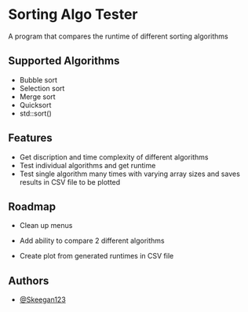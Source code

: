 
# Sorting Algo Tester

A program that compares the runtime of different sorting algorithms


## Supported Algorithms

- Bubble sort
- Selection sort
- Merge sort
- Quicksort
- std::sort()

## Features

- Get discription and time complexity of different algorithms
- Test individual algorithms and get runtime
- Test single algorithm many times with varying array sizes and saves results in CSV file to be plotted 



## Roadmap

- Clean up menus

- Add ability to compare 2 different algorithms

- Create plot from generated runtimes in CSV file


## Authors

- [@Skeegan123](https://www.github.com/Skeegan123)


